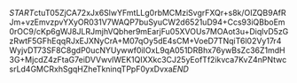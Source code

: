 $START$ctuT05ZjCA72xJx6SlwYFmtLLg0rbMCMziSvgrFXQr+s8k/OIZQB9AfRJm+vzEmvzpvYXyOR031V7WAQP7buSyuCW2d6521uD94+Ccs93iQBboEm0rOC9/cKp6gWJ8JLRJmjhVQbher9mEarjFu05XVOUs7MOAot3u+DiqlvD5zGzRwtF5GFhEqqRJxEJXNyCrA+M07qOy5dE4sCM+VoeD7TNqiT6l02Vy17r4WyjvDT73SF8C8gdP0ucNYUywwf0iIOxL9qA051DRBhx76ywBsZc36Z1mdH3G+MjcdZ4zFtaG7eiDVVwvlWEK1QIXXkc3CJ25yEofTf2ikvca7KvZ4nPNtwcsrLd4GMCRxhSgqHZheTkninqTPpF0yxDvxa$END$